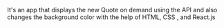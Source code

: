 It's an app that displays the new Quote on demand using the API and also changes the background color with the help of HTML, CSS  , and React.js
